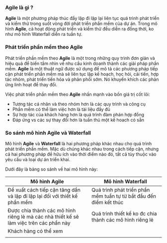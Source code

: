 ### Agile là gì ?
**Agile** là một phương pháp thúc đẩy lặp đi lặp lại liên tục quá trình phát triển và kiểm thử trong suốt vòng đời phát triển phần mềm của dự án. Trong mô hình **Agile**, cả hoạt động phát triển và kiểm thử đều diễn ra đồng thời, ko như mô hình Waterfall diễn ra tuần tự.

### Phát triển phần mềm theo Agile
Phát triển phần mềm theo **Agile** là một trong những quy trình đơn giản và hiệu quả để biến tầm nhìn về nhu cầu kinh doanh thành các giải pháp phần mềm. **Agile** là một thuật ngữ được sử dụng để mô tả các phương pháp tiếp cận phát triển phần mềm mà sẽ liên tục lập kế hoạch, học hỏi, cải tiến, hợp tác nhóm, phát triển tiến hóa và phân phối sớm. Nó khuyến khích các phản ứng linh hoạt để thay đổi.

Việc phát triển phần mềm theo **Agile**  nhấn mạnh vào bốn giá trị cốt lõi:

+ Tương tác cá nhân và theo nhóm hơn là các quy trình và công cụ
+ Phần mềm có thể làm việc hơn là tài liệu đầy đủ
+ Sự hợp tác của khách hàng hơn là quá trình đàm phán hợp đồng
+ Đáp ứng vs các sự thay đổi hơn là tuần thủ một kế hoach có sẵn

### So sánh mô hình Agile và Waterfall

Mô hình **Agile** và **Waterfall** là hai phương pháp khác nhau cho quá trình phát triển phần mềm. Mặc dù chúng khác nhau trong cách tiếp cận, nhưng cả hai phương pháp đề hữu ích vào thời điểm nào đó, tất cả tùy thuộc vào yêu cầu và loại dự án triển khai.

Dưới đây là bảng so sánh về hai mô hình này:


| Mô hình Agile                                                                          | Mô hình Waterfall                                                  |
| -------------------------------------------------------------------------------------- | ------------------------------------------------------------------ |
| Đề xuất cách tiếp cận tăng dần và lặp đi lặp lại đối với thiết kế phần mềm             | Quá trình phát triển phần mềm tuần tự từ bắt đầu đến điểm kết thúc |
| Được chia thành các mô hình riêng lẻ mà các nhà thiết kế sẽ làm việc trên các phần này | Quá trình thiết kế ko đc chia thành các mô hình riêng lẻ           |
| Khách hàng có thể xem                                                                  |                                                                    |
|                                                                                        |                                                                    |

